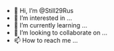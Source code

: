 - 👋 Hi, I’m @Still29Rus
- 👀 I’m interested in ...
- 🌱 I’m currently learning ...
- 💞️ I’m looking to collaborate on ...
- 📫 How to reach me ...

<!---
Still29Rus/Still29Rus is a ✨ special ✨ repository because its `README.md` (this file) appears on your GitHub profile.
You can click the Preview link to take a look at your changes.
--->
